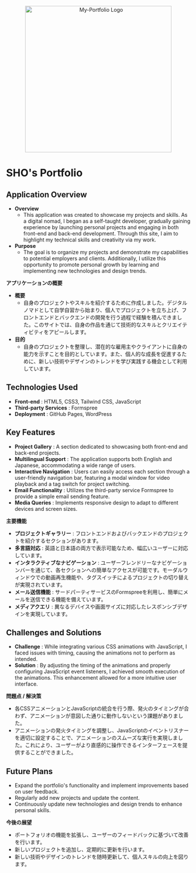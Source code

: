 <p align="center"><img src="../my-portfolio/images/background-index.png" width="400" alt="My-Portfolio Logo"></p>


# SHO's Portfolio

## Application Overview
- **Overview** 
  - This application was created to showcase my projects and skills. As a digital nomad, I began as a self-taught developer, gradually gaining experience by launching personal projects and engaging in both front-end and back-end development. Through this site, I aim to highlight my technical skills and creativity via my work.  
- **Purpose** 
  - The goal is to organize my projects and demonstrate my capabilities to potential employers and clients. Additionally, I utilize this opportunity to promote personal growth by learning and implementing new technologies and design trends.

**アプリケーションの概要**
- **概要** 
  - 自身のプロジェクトやスキルを紹介するために作成しました。デジタルノマドとして自学自習から始まり、個人でプロジェクトを立ち上げ、フロントエンドとバックエンドの開発を行う過程で経験を積んできました。このサイトでは、自身の作品を通じて技術的なスキルとクリエイティビティをアピールします。  
- **目的** 
  - 自身のプロジェクトを整理し、潜在的な雇用主やクライアントに自身の能力を示すことを目的としています。また、個人的な成長を促進するために、新しい技術やデザインのトレンドを学び実践する機会として利用しています。

## Technologies Used
- **Front-end** : HTML5, CSS3, Tailwind CSS, JavaScript
- **Third-party Services** : Formspree
- **Deployment** : GitHub Pages, WordPress

## Key Features
- **Project Gallery** : A section dedicated to showcasing both front-end and back-end projects.
- **Multilingual Support** : The application supports both English and Japanese, accommodating a wide range of users.
- **Interactive Navigation** : Users can easily access each section through a user-friendly navigation bar, featuring a modal window for video playback and a tag switch for project switching.
- **Email Functionality** : Utilizes the third-party service Formspree to provide a simple email sending feature.
- **Media Queries** : Implements responsive design to adapt to different devices and screen sizes.

**主要機能** 
- **プロジェクトギャラリー** : フロントエンドおよびバックエンドのプロジェクトを紹介するセクションがあります。
- **多言語対応** : 英語と日本語の両方で表示可能なため、幅広いユーザーに対応しています。
- **インタラクティブなナビゲーション** : ユーザーフレンドリーなナビゲーションバーを通じて、各セクションへの簡単なアクセスが可能です。モーダルウィンドウでの動画再生機能や、タグスイッチによるプロジェクトの切り替えが実現されています。
- **メール送信機能** : サードパーティサービスのFormspreeを利用し、簡単にメールを送信できる機能を備えています。
- **メディアクエリ** : 異なるデバイスや画面サイズに対応したレスポンシブデザインを実現しています。

## Challenges and Solutions
- **Challenge** : While integrating various CSS animations with JavaScript, I faced issues with timing, causing the animations not to perform as intended.
- **Solution** : By adjusting the timing of the animations and properly configuring JavaScript event listeners, I achieved smooth execution of the animations. This enhancement allowed for a more intuitive user interface.

**問題点 / 解決策** 
  - 各CSSアニメーションとJavaScriptの統合を行う際、発火のタイミングが合わず、アニメーションが意図した通りに動作しないという課題がありました。  
  - アニメーションの発火タイミングを調整し、JavaScriptのイベントリスナーを適切に設定することで、アニメーションのスムーズな実行を実現しました。これにより、ユーザーがより直感的に操作できるインターフェースを提供することができました。

## Future Plans
- Expand the portfolio's functionality and implement improvements based on user feedback.
- Regularly add new projects and update the content.
- Continuously update new technologies and design trends to enhance personal skills.

**今後の展望** 
- ポートフォリオの機能を拡張し、ユーザーのフィードバックに基づいて改善を行います。  
- 新しいプロジェクトを追加し、定期的に更新を行います。  
- 新しい技術やデザインのトレンドを随時更新して、個人スキルの向上を図ります。
